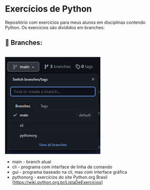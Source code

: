 # Exercícios de Python

Repositório com exercícios para meus alunos em disciplinas contendo Python. Os exercícios são divididos em branches:



## 🌱 Branches:
<br>
<img src=".github/branches.png" alt="exemplo imagem">

 - main - branch atual
 - cli - programa com interface de linha de comando
 - gui - programa baseado na cli, mas com interface gráfica
 - pythonorg - exercícios do site Python.org Brasil [https://wiki.python.org.br/ListaDeExercicios]
